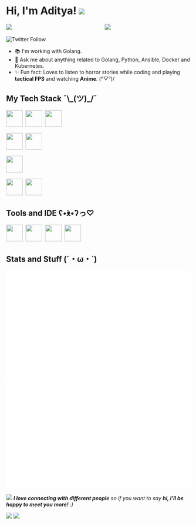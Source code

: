 <h1> Hi, I'm Aditya! <img height="50"  src="https://media.giphy.com/media/lTMEqFHbSAHsOIB3te/giphy.gif"/></h1> 

<img align='right' src="https://media.giphy.com/media/2YaMsGWSpHQ7sIsiYZ/giphy.gif" width="235"> ![](https://komarev.com/ghpvc/?username=aditya109)
</em></p> 
<img alt="Twitter Follow" src="https://img.shields.io/twitter/follow/daitya961?color=1da1f2&logo=Twitter&style=flat-square">

<!-- 
- 🔭 I’m currently working on [hound.io-**pre-alpha-release**](https://github.com/aditya109/hound.io).
-->
- 📚 I'm working with Golang.
- 💬 Ask me about anything related to Golang, Python, Ansible, Docker and Kubernetes.
- ✨ Fun fact: Loves to listen to horror stories while coding and playing **tactical FPS** and watching **Anime**. 	(°▽°)/

<h2>My Tech Stack  ¯\_(ツ)_/¯</h2>

<img height="45" width="45" src="https://cdn.svgporn.com/logos/dotnet.svg"/>&nbsp;&nbsp;<img height="45" width="45" src="https://cdn.svgporn.com/logos/gopher.svg" />&nbsp;&nbsp;<img height="45" width="45" src="https://cdn.svgporn.com/logos/python.svg" />

<img height="45" width="45" src="https://cdn.svgporn.com/logos/postgresql.svg" />&nbsp;&nbsp;<img height="45" width="45" src="https://cdn.svgporn.com/logos/mysql.svg" />

<img height="45" width="45" src="https://cdn.svgporn.com/logos/react.svg" />

<img height="45" width="45" src="https://cdn.svgporn.com/logos/kubernetes.svg" />&nbsp;&nbsp;<img height="45" width="45" src="https://cdn.svgporn.com/logos/travis-ci.svg">

<h2>Tools and IDE ʕ•́ᴥ•̀ʔっ♡</h2>

<img height="45" width="45" src="https://cdn.svgporn.com/logos/pycharm.svg" />&nbsp;&nbsp;<img height="45" width="45" src="https://cdn.svgporn.com/logos/visual-studio-code.svg" />&nbsp;&nbsp;<img height="45" width="45" src="https://cdn.svgporn.com/logos/intellij-idea.svg" />&nbsp;&nbsp;<img height="45" width="45" src="https://cdn.svgporn.com/logos/webstorm.svg" />

<h2>Stats and Stuff (´・ω・`)</h2>

![](https://github.com/aditya109/github-stats/blob/master/generated/overview.svg)
![](https://github.com/aditya109/github-stats/blob/master/generated/languages.svg)

<img src="https://media.giphy.com/media/LnQjpWaON8nhr21vNW/giphy.gif" width="60"> <em><b>I love connecting with different people</b> so if you want to say <b>hi, I'll be happy to meet you more!</b> :)</em>

[<img height="20" src="https://cdn.svgporn.com/logos/twitter.svg" />](https://twitter.com/daitya961) 
[<img height="20" src="https://cdn.svgporn.com/logos/linkedin.svg" />](https://www.linkedin.com/in/aditya109/)
